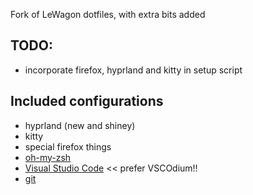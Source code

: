 Fork of LeWagon dotfiles, with extra bits added

## TODO:
- incorporate firefox, hyprland and kitty in setup script

## Included configurations
- hyprland (new and shiney)
- kitty
- special firefox things
- [oh-my-zsh](http://ohmyz.sh/)
- [Visual Studio Code](https://code.visualstudio.com/) << prefer VSCOdium!!
- [git](https://git-scm.com/)
